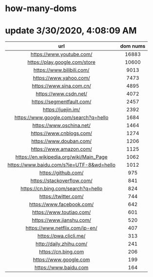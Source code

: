 # how-many-doms

# update 3/30/2020, 4:08:09 AM

url | dom nums
:-: | :-:
https://www.youtube.com/ | 16883
https://play.google.com/store | 10600
https://www.bilibili.com/ | 9013
https://www.yahoo.com/ | 7473
https://www.sina.com.cn/ | 4895
https://www.csdn.net/ | 4072
https://segmentfault.com/ | 2457
https://juejin.im/ | 2392
https://www.google.com/search?q=hello | 1684
https://www.oschina.net/ | 1464
https://www.cnblogs.com/ | 1274
https://www.douban.com/ | 1206
https://www.amazon.com/ | 1125
https://en.wikipedia.org/wiki/Main_Page | 1062
https://www.baidu.com/s?ie=UTF-8&wd=hello | 1012
https://github.com/ | 975
https://stackoverflow.com/ | 841
https://cn.bing.com/search?q=hello | 824
https://twitter.com/ | 744
https://www.facebook.com/ | 642
https://www.toutiao.com/ | 601
https://www.jianshu.com/ | 520
https://www.netflix.com/jp-en/ | 407
https://pwa.clicli.me/ | 313
http://daily.zhihu.com/ | 241
https://cn.bing.com | 206
https://www.google.com | 199
https://www.baidu.com | 164
